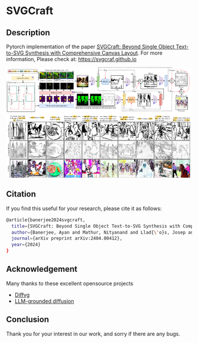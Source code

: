 # SVGCraft

## Description
Pytorch implementation of the paper [SVGCraft: Beyond Single Object Text-to-SVG Synthesis with Comprehensive Canvas Layout](https://arxiv.org/abs/2404.00412). For more information, Please check at: https://svgcraf.github.io

<img src="./images/CraftSVG.png"  alt="1" width = 600px height = 300px >


## Citation

If you find this useful for your research, please cite it as follows:

```bash
@article{banerjee2024svgcraft,
  title={SVGCraft: Beyond Single Object Text-to-SVG Synthesis with Comprehensive Canvas Layout},
  author={Banerjee, Ayan and Mathur, Nityanand and Llad{\'o}s, Josep and Pal, Umapada and Dutta, Anjan},
  journal={arXiv preprint arXiv:2404.00412},
  year={2024}
}
```

## Acknowledgement

Many thanks to these excellent opensource projects 
* [Diffvg](https://github.com/BachiLi/diffvg) 
* [LLM-grounded diffusion](https://github.com/TonyLianLong/LLM-groundedDiffusion)

## Conclusion
Thank you for your interest in our work, and sorry if there are any bugs.

